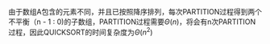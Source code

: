 由于数组A包含的元素不同，并且已按照降序排列，每次PARTITION过程得到两个不平衡（n - 1 : 0)的子数组，PARTITION过程需要$\Theta(n)$，将会有n次PARTITION过程，因此QUICKSORT的时间复杂度为$\Theta(n^2)$